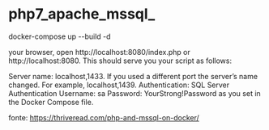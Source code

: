 # php7_apache_mssql_

docker-compose up --build -d


your browser, open http://localhost:8080/index.php or http://localhost:8080. This should serve you your script as follows:

Server name: localhost,1433. If you used a different port the server’s name changed. For example, localhost,1439.
Authentication: SQL Server Authentication
Username: sa
Password: YourStrong!Password as you set in the Docker Compose file.


fonte:
https://thriveread.com/php-and-mssql-on-docker/
